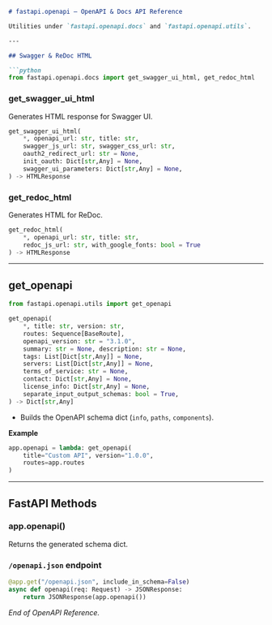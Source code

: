 ```markdown
# fastapi.openapi — OpenAPI & Docs API Reference

Utilities under `fastapi.openapi.docs` and `fastapi.openapi.utils`.

---

## Swagger & ReDoc HTML

```python
from fastapi.openapi.docs import get_swagger_ui_html, get_redoc_html
```

### get_swagger_ui_html
Generates HTML response for Swagger UI.
```python
get_swagger_ui_html(
    *, openapi_url: str, title: str,
    swagger_js_url: str, swagger_css_url: str,
    oauth2_redirect_url: str = None,
    init_oauth: Dict[str,Any] = None,
    swagger_ui_parameters: Dict[str,Any] = None,
) -> HTMLResponse
```

### get_redoc_html
Generates HTML for ReDoc.
```python
get_redoc_html(
    *, openapi_url: str, title: str,
    redoc_js_url: str, with_google_fonts: bool = True
) -> HTMLResponse
```

---

## get_openapi

```python
from fastapi.openapi.utils import get_openapi
```
```python
get_openapi(
    *, title: str, version: str,
    routes: Sequence[BaseRoute],
    openapi_version: str = "3.1.0",
    summary: str = None, description: str = None,
    tags: List[Dict[str,Any]] = None,
    servers: List[Dict[str,Any]] = None,
    terms_of_service: str = None,
    contact: Dict[str,Any] = None,
    license_info: Dict[str,Any] = None,
    separate_input_output_schemas: bool = True,
) -> Dict[str,Any]
```
- Builds the OpenAPI schema dict (`info`, `paths`, `components`).

**Example**
```python
app.openapi = lambda: get_openapi(
    title="Custom API", version="1.0.0",
    routes=app.routes
)
```

---

## FastAPI Methods

### app.openapi()
Returns the generated schema dict.

### `/openapi.json` endpoint
```python
@app.get("/openapi.json", include_in_schema=False)
async def openapi(req: Request) -> JSONResponse:
    return JSONResponse(app.openapi())
```

_End of OpenAPI Reference._
```